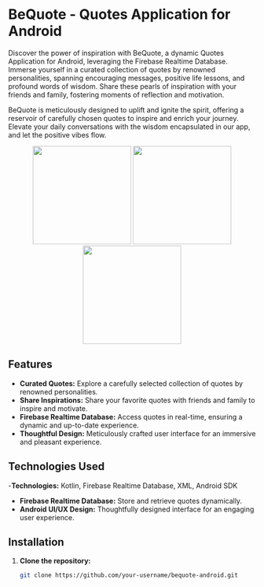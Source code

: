 # BeQuote - Quotes Application for Android

Discover the power of inspiration with BeQuote, a dynamic Quotes Application for Android, leveraging the Firebase Realtime Database. Immerse yourself in a curated collection of quotes by renowned personalities, spanning encouraging messages, positive life lessons, and profound words of wisdom. Share these pearls of inspiration with your friends and family, fostering moments of reflection and motivation.

BeQuote is meticulously designed to uplift and ignite the spirit, offering a reservoir of carefully chosen quotes to inspire and enrich your journey. Elevate your daily conversations with the wisdom encapsulated in our app, and let the positive vibes flow.
 
  <p align="center">
  <img src="https://user-images.githubusercontent.com/70524242/199437588-a6b591bb-cf25-495e-a8fb-fded2e28c80d.png" width="200">
  <img src="https://user-images.githubusercontent.com/70524242/199437785-d62b88ac-81c4-42c2-be33-3b9c7f11d202.png" width="200">
  <img src="https://user-images.githubusercontent.com/70524242/199437879-053601f5-f307-4e8e-a1e6-759b3d501ac5.png" width="200">
  </p>

## Features

- **Curated Quotes:** Explore a carefully selected collection of quotes by renowned personalities.
- **Share Inspirations:** Share your favorite quotes with friends and family to inspire and motivate.
- **Firebase Realtime Database:** Access quotes in real-time, ensuring a dynamic and up-to-date experience.
- **Thoughtful Design:** Meticulously crafted user interface for an immersive and pleasant experience.

## Technologies Used
 -**Technologies:** Kotlin, Firebase Realtime Database, XML, Android SDK
- **Firebase Realtime Database:** Store and retrieve quotes dynamically.
- **Android UI/UX Design:** Thoughtfully designed interface for an engaging user experience.

## Installation

1. **Clone the repository:**
   ```bash
   git clone https://github.com/your-username/bequote-android.git
